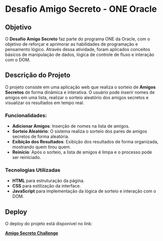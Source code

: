 # Desafio Amigo Secreto - ONE Oracle

## Objetivo

O **Desafio Amigo Secreto** faz parte do programa ONE da Oracle, com o objetivo de reforçar e aprimorar as habilidades de programação e pensamento lógico. Através dessa atividade, foram aplicados conceitos básicos de manipulação de dados, lógica de controle de fluxo e interação com o DOM.

## Descrição do Projeto

O projeto consiste em uma aplicação web que realiza o sorteio de **Amigos Secretos** de forma dinâmica e interativa. O usuário pode inserir nomes de amigos em uma lista, realizar o sorteio aleatório dos amigos secretos e visualizar os resultados em tempo real.

### Funcionalidades:

- **Adicionar Amigos**: Inserção de nomes na lista de amigos.
- **Sorteio Aleatório**: O sistema realiza o sorteio dos pares de amigos secretos de forma aleatória.
- **Exibição dos Resultados**: Exibição dos resultados de forma organizada, mostrando quem tirou quem.
- **Reinício**: Após o sorteio, a lista de amigos é limpa e o processo pode ser reiniciado.

### Tecnologias Utilizadas

- **HTML** para estruturação da página.
- **CSS** para estilização da interface.
- **JavaScript** para implementação da lógica de sorteio e interação com o DOM.

## Deploy

O deploy do projeto está disponível no link:

[**Amigo Secreto Challenge**](https://challengeamigosecreto-phi.vercel.app/)
